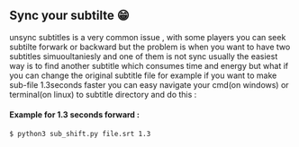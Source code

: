## Sync your subtilte 😁

unsync subtitles is a very common issue , with some players you can seek subtilte forwark or backward but the problem is when you want to have two
subtitles simuoultaniesly and one of them is not sync usually the easiest way is to find another subtitle which consumes time and energy
but what if you can change the original subtitle file 
for example if you want to make sub-file 1.3seconds faster you can easy navigate your cmd(on windows) or terminal(on linux) to subtitle directory and
do this :

#### Example for 1.3 seconds forward : 



```
$ python3 sub_shift.py file.srt 1.3
```
